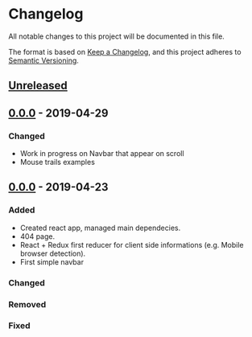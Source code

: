 # Changelog
All notable changes to this project will be documented in this file.

The format is based on [Keep a Changelog](https://keepachangelog.com/en/1.0.0/),
and this project adheres to [Semantic Versioning](https://semver.org/spec/v2.0.0.html).

## [Unreleased]

## [0.0.0] - 2019-04-29
### Changed
- Work in progress on Navbar that appear on scroll
- Mouse trails examples

## [0.0.0] - 2019-04-23
### Added
- Created react app, managed main dependecies.
- 404 page.
- React + Redux first reducer for client side informations (e.g. Mobile browser detection).
- First simple navbar
### Changed
### Removed
### Fixed

[Unreleased]: http://fabcoldevelop.xyz:3000
[0.0.0]: http://fabcoldevelop.xyz:3000
